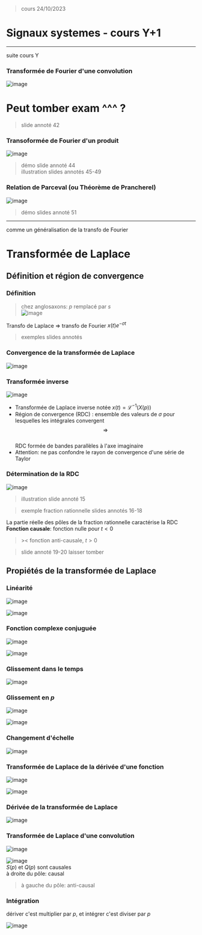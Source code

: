 > cours 24/10/2023

# Signaux systemes - cours Y+1

--------------
suite cours Y  

### Transformée de Fourier d'une convolution

![image](https://github.com/LucasPlacentino/UNI-ULB/assets/23436953/f4fa839c-5634-4d57-b3d8-9734c978f79b)  

# **Peut tomber exam ^^^ ?**

> slide annoté 42  

### Transoformée de Fourier d'un produit

![image](https://github.com/LucasPlacentino/UNI-ULB/assets/23436953/ae4b1aa7-c738-4087-b4ae-8b14a6f5b214)  

> démo slide annoté 44  
> illustration slides annotés 45-49  

### Relation de Parceval (ou Théorème de Prancherel)

![image](https://github.com/LucasPlacentino/UNI-ULB/assets/23436953/fa3d38dd-d319-4658-806e-cc06bb9c334b)  


> démo slides annoté 51  

------------

comme un généralisation de la transfo de Fourier

# Transformée de Laplace

## Définition et région de convergence

### Définition

> chez anglosaxons: $p$ remplacé par $s$  
![image](https://github.com/LucasPlacentino/UNI-ULB/assets/23436953/575c7543-36e2-43ca-bf7a-5d4df2aeac53)  

Transfo de Laplace $\Rightarrow$ transfo de Fourier $x(t)e^{-\sigma t}$  

> exemples slides annotés  

### Convergence de la transformée de Laplace

![image](https://github.com/LucasPlacentino/UNI-ULB/assets/23436953/7550a63e-3c27-4470-8e4e-7a2f95b19aff)  

### Transformée inverse

![image](https://github.com/LucasPlacentino/UNI-ULB/assets/23436953/472d1b09-83b8-41f7-a0bc-e266a53b8256)  

- Transformée de Laplace inverse notée $x(t)=\mathcal{L}^{-1}(X(p))$  
- Région de convergence (RDC) : ensemble des valeurs de $\sigma$ pour lesquelles les intégrales convergent  
    $$\Rightarrow$$  
    RDC formée de bandes parallèles à l'axe imaginaire  
- Attention: ne pas confondre le rayon de convergence d'une série de Taylor  

### Détermination de la RDC

![image](https://github.com/LucasPlacentino/UNI-ULB/assets/23436953/942571b5-b6a3-45e6-bfb5-a9eb3883359a)  

> illustration slide annoté 15  

> exemple fraction rationnelle slides annotés 16-18  

La partie réelle des pôles de la fraction rationnelle caractérise la RDC  
**Fonction causale**: fonction nulle pour $t<0$  
> \>< fonction anti-causale, $t>0$  

> slide annoté 19-20 laisser tomber  

## Propiétés de la transformée de Laplace

### Linéarité

![image](https://github.com/LucasPlacentino/UNI-ULB/assets/23436953/c423a0b0-f4e5-4ccb-803f-dc086b3c948b)  

![image](https://github.com/LucasPlacentino/UNI-ULB/assets/23436953/e124b3b7-150e-459b-9bc3-6fe8af06f556)  

### Fonction complexe conjuguée

![image](https://github.com/LucasPlacentino/UNI-ULB/assets/23436953/9a3c8609-9d3e-47e6-9db9-966e1e7785a0)  

![image](https://github.com/LucasPlacentino/UNI-ULB/assets/23436953/ac859461-c1c0-474d-9439-5772e833b319)  

### Glissement dans le temps

![image](https://github.com/LucasPlacentino/UNI-ULB/assets/23436953/f5b23477-40ae-4c48-9d12-b79e40b35348)  

### Glissement en $p$

![image](https://github.com/LucasPlacentino/UNI-ULB/assets/23436953/efab030b-682b-40b7-9153-c99ef2bc0e7b)  

![image](https://github.com/LucasPlacentino/UNI-ULB/assets/23436953/cec4e689-6d96-4c5b-8017-37b467de422d)  

### Changement d'échelle

![image](https://github.com/LucasPlacentino/UNI-ULB/assets/23436953/e3dd264a-bb9e-4140-ad47-3c3493a54e81)  

### Transformée de Laplace de la dérivée d'une fonction

![image](https://github.com/LucasPlacentino/UNI-ULB/assets/23436953/78765b6a-5651-48a6-af08-132f4c80a985)  

![image](https://github.com/LucasPlacentino/UNI-ULB/assets/23436953/a7f9bf27-adc3-4b2a-92e9-bb28bf9a38f6)  

### Dérivée de la transformée de Laplace

![image](https://github.com/LucasPlacentino/UNI-ULB/assets/23436953/1ea38a90-e8d9-4ff5-9f4b-1b016fbe6058)  

### Transformée de Laplace d'une convolution

![image](https://github.com/LucasPlacentino/UNI-ULB/assets/23436953/741deedf-8186-4923-bb6f-322f66ff3f6d)  

![image](https://github.com/LucasPlacentino/UNI-ULB/assets/23436953/eff2d263-50cd-4540-ac7c-384ac48bd88c)  
$S(p)$ et $Q(p)$ sont causales  
à droite du pôle: causal  
> à gauche du pôle: anti-causal  

### Intégration
dériver c'est multiplier par $p$, et intégrer c'est diviser par $p$  

![image](https://github.com/LucasPlacentino/UNI-ULB/assets/23436953/fe4ac793-5435-4bc0-aab4-5cf40bccfe1a)  



















